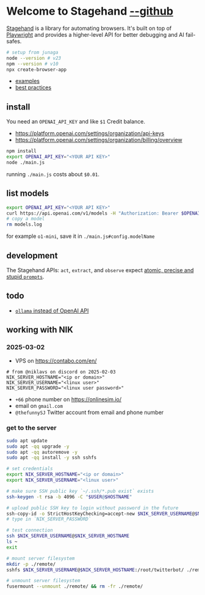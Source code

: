 # Welcome to Stagehand [--github](https://github.com/browserbase/stagehand)

[Stagehand](https://www.stagehand.dev/) is a library for automating browsers. It's built on top of [Playwright](https://playwright.dev/) and provides a higher-level API for better debugging and AI fail-safes.

```bash
# setup from junaga
node --version # v23
npm --version # v10
npx create-browser-app
```

- [examples](https://github.com/browserbase/stagehand/tree/main/examples)
- [best practices](https://docs.stagehand.dev/get_started/best_practices)

## install

You need an `OPENAI_API_KEY` and like `$1` Credit balance.

- https://platform.openai.com/settings/organization/api-keys
- https://platform.openai.com/settings/organization/billing/overview

```bash
npm install
export OPENAI_API_KEY="<YOUR API KEY>"
node ./main.js
```

running `./main.js` costs about `$0.01`.

## list models

```bash
export OPENAI_API_KEY="<YOUR API KEY>"
curl https://api.openai.com/v1/models -H "Authorization: Bearer $OPENAI_API_KEY" > models.log
# copy a model
rm models.log
```

for example `o1-mini`, save it in `./main.js#config.modelName`

## development

The Stagehand APIs: `act`, `extract`, and `observe` expect [atomic, precise and stupid `prompts`](https://docs.stagehand.dev/get_started/best_practices#dont).

## todo

- [`ollama` instead of OpenAI API](https://github.com/browserbase/playbook/blob/main/examples/ollama_client.ts)

## working with NIK

### 2025-03-02

- VPS on https://contabo.com/en/

```
# from @niklavs on discord on 2025-02-03
NIK_SERVER_HOSTNAME="<ip or domain>"
NIK_SERVER_USERNAME="<linux user>"
NIK_SERVER_PASSWORD="<linux user password>"
```

- `+66` phone number on https://onlinesim.io/
- email on `gmail.com`
- `@thefunnySJ` Twitter account from email and phone number

### get to the server

```bash
sudo apt update
sudo apt -qq upgrade -y
sudo apt -qq autoremove -y
sudo apt -qq install -y ssh sshfs

# set credentials
export NIK_SERVER_HOSTNAME="<ip or domain>"
export NIK_SERVER_USERNAME="<linux user>"

# make sure SSH public key `~/.ssh/*.pub exist` exists
ssh-keygen -t rsa -b 4096 -C "$USER@$HOSTNAME"

# upload public SSH key to login without password in the future
ssh-copy-id -o StrictHostKeyChecking=accept-new $NIK_SERVER_USERNAME@$NIK_SERVER_HOSTNAME
# type in `NIK_SERVER_PASSWORD`

# test connection
ssh $NIK_SERVER_USERNAME@$NIK_SERVER_HOSTNAME
ls ~
exit

# mount server filesystem
mkdir -p ./remote/
sshfs $NIK_SERVER_USERNAME@$NIK_SERVER_HOSTNAME:/root/twitterbot/ ./remote/

# unmount server filesystem
fusermount --unmount ./remote/ && rm -fr ./remote/
```
